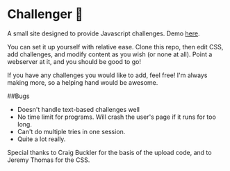 # Challenger 🚀

A small site designed to provide Javascript challenges. Demo [here](https://sarick.tech/challenger).

You can set it up yourself with relative ease. Clone this repo, then edit CSS, add challenges, and modify content as you wish (or none at all). Point a webserver at it, and you should be good to go!

If you have any challenges you would like to add, feel free! I'm always making more, so a helping hand would be awesome.

##Bugs
- Doesn't handle text-based challenges well
- No time limit for programs. Will crash the user's page if it runs for too long.
- Can't do multiple tries in one session.
- Quite a lot really.

Special thanks to Craig Buckler for the basis of the upload code, and to Jeremy Thomas for the CSS.
